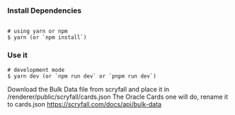 ### Install Dependencies

```

# using yarn or npm
$ yarn (or `npm install`)

```

### Use it

```
# development mode
$ yarn dev (or `npm run dev` or `pnpm run dev`)

```


Download the Bulk Data file from scryfall and place it in /renderer/public/scryfall/cards.json
The Oracle Cards one will do, rename it to cards.json
https://scryfall.com/docs/api/bulk-data
